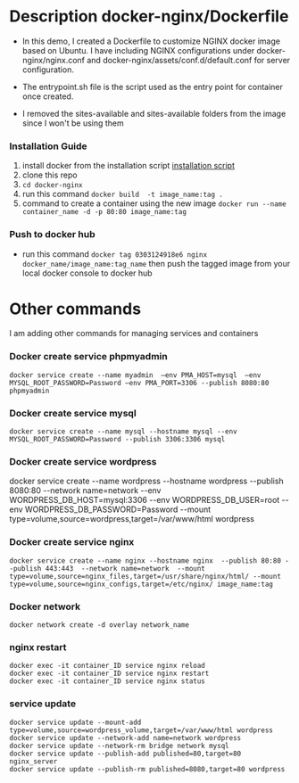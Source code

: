 # Description  docker-nginx/Dockerfile

* In this demo, I created a Dockerfile to customize NGINX docker image based on Ubuntu. I have  including NGINX configurations under docker-nginx/nginx.conf and  docker-nginx/assets/conf.d/default.conf for server configuration. 

* The entrypoint.sh file is the script used as the entry point for container once created.  

* I removed the sites-available and sites-available folders from the image since I won't be using them

### Installation Guide 
1. install docker from the installation script [installation script](https://get.docker.com/) 
2. clone this repo 
3. ```cd docker-nginx ```
4. run this command ```docker build  -t image_name:tag .```
4. command to create a container using the new image ```docker run --name container_name -d -p 80:80 image_name:tag```


### Push to docker hub 
* run this command ```docker tag 0303124918e6 nginx docker_name/image_name:tag_name``` then push the tagged image from your local docker console to docker hub

# Other commands
I am adding other commands for managing services and containers 

### Docker create service phpmyadmin
```
docker service create --name myadmin  —env PMA_HOST=mysql  —env MYSQL_ROOT_PASSWORD=Password —env PMA_PORT=3306 --publish 8080:80  phpmyadmin
```

### Docker create service mysql
```
docker service create --name mysql --hostname mysql --env MYSQL_ROOT_PASSWORD=Password --publish 3306:3306 mysql
```
### Docker create service wordpress
docker service create --name wordpress --hostname wordpress --publish 8080:80 --network name=network --env WORDPRESS_DB_HOST=mysql:3306 --env WORDPRESS_DB_USER=root --env WORDPRESS_DB_PASSWORD=Password --mount type=volume,source=wordpress,target=/var/www/html wordpress

### Docker create service nginx
```
docker service create --name nginx --hostname nginx  --publish 80:80 --publish 443:443  --network name=network  --mount type=volume,source=nginx_files,target=/usr/share/nginx/html/ --mount type=volume,source=nginx_configs,target=/etc/nginx/ image_name:tag 
```
### Docker network 
```
docker network create -d overlay network_name
```
### nginx restart 
```
docker exec -it container_ID service nginx reload
docker exec -it container_ID service nginx restart
docker exec -it container_ID service nginx status
```
### service update 
```
docker service update --mount-add type=volume,source=wordpress_volume,target=/var/www/html wordpress
docker service update --network-add name=network wordpress
docker service update --network-rm bridge network mysql
docker service update --publish-add published=80,target=80 nginx_server
docker service update --publish-rm published=8080,target=80 wordpress
```